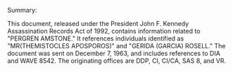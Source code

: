 Summary:

This document, released under the President John F. Kennedy Assassination Records Act of 1992, contains information related to "PERGREN AMSTONE." It references individuals identified as "MR(THEMISTOCLES APOSPOROS)" and "GERIDA (GARCIA) ROSELL." The document was sent on December 7, 1963, and includes references to DIA and WAVE 8542. The originating offices are DDP, CI, CI/CA, SAS 8, and VR.
